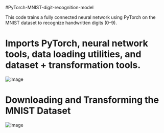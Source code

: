 #PyTorch-MNIST-digit-recognition-model

This code trains a fully connected neural network using PyTorch on the MNIST dataset to recognize handwritten digits (0–9).

# Imports PyTorch, neural network tools, data loading utilities, and dataset + transformation tools.

![image](https://github.com/user-attachments/assets/3f748490-1228-4a07-8dc1-48fb8ab291d4)

# Downloading and Transforming the MNIST Dataset

![image](https://github.com/user-attachments/assets/47eb0517-2763-46b9-86ea-d07c42180963)
